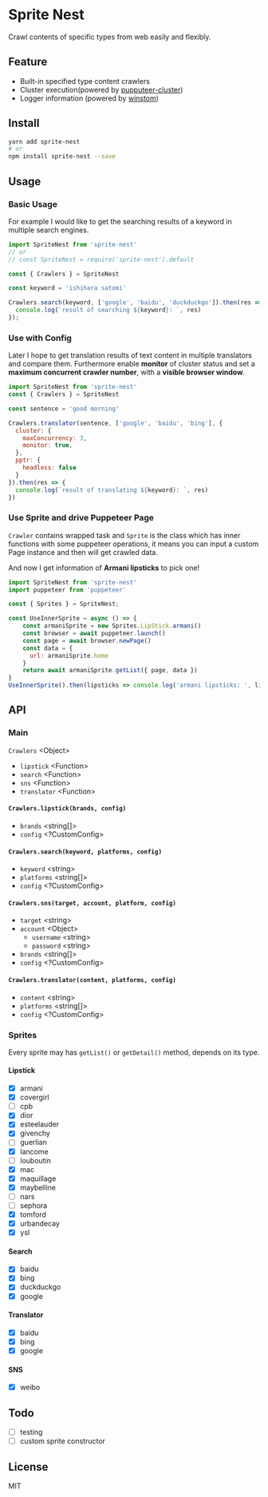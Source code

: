 #  Sprite Nest

Crawl contents of specific types from web easily and flexibly.

## Feature

* Built-in specified type content crawlers
* Cluster execution(powered by [pupputeer-cluster](https://github.com/thomasdondorf/puppeteer-cluster))
* Logger information (powered by [winstom](https://github.com/winstonjs/winston))

## Install

```bash
yarn add sprite-nest
# or
npm install sprite-nest --save
```

## Usage

### Basic Usage

For example I would like to get the searching results of a keyword in multiple search engines.

```js
import SpriteNest from 'sprite-nest'
// or
// const SpriteNest = require('sprite-nest').default

const { Crawlers } = SpriteNest

const keyword = 'ishihara satomi'

Crawlers.search(keyword, ['google', 'baidu', 'duckduckgo']).then(res => {
  console.log(`result of searching ${keyword}: `, res)
});
```

### Use with Config

Later I hope to get translation results of text content in multiple translators and compare them. Furthermore enable **monitor** of cluster status and set a **maximum concurrent crawler number**,  with a **visible browser window**.

```js
import SpriteNest from 'sprite-nest'
const { Crawlers } = SpriteNest

const sentence = 'good morning'

Crawlers.translator(sentence, ['google', 'baidu', 'bing'], {
  cluster: {
    maxConcurrency: 3,
    monitor: true,
  },
  pptr: {
    headless: false
  }
}).then(res => {
  console.log(`result of translating ${keyword}: `, res)
})
```

### Use Sprite and drive Puppeteer Page

`Crawler` contains wrapped task and `Sprite` is the class which has inner functions with some puppeteer operations, it means you can input a custom Page instance and then will get crawled data.

And now I get information of **Armani lipsticks** to pick one!

```js
import SpriteNest from 'sprite-nest'
import puppeteer from 'puppeteer'

const { Sprites } = SpriteNest;

const UseInnerSprite = async () => {
    const armaniSprite = new Sprites.LipStick.armani()
    const browser = await puppeteer.launch()
    const page = await browser.newPage()
    const data = {
      url: armaniSprite.home
    }
    return await armaniSprite.getList({ page, data })
}
UseInnerSprite().then(lipsticks => console.log('armani lipsticks: ', lipsticks));
```

## API

### Main 

`Crawlers` \<Object\>
  * `lipstick` \<Function\>
  * `search` \<Function\>
  * `sns` \<Function\>
  * `translator` \<Function\>

#### `Crawlers.lipstick(brands, config)`

* `brands` <string[]>
* `config` <?CustomConfig>

#### `Crawlers.search(keyword, platforms, config)`

* `keyword` \<string\>
* `platforms` <string[]>
* `config` <?CustomConfig>

#### `Crawlers.sns(target, account, platform, config)`

* `target` \<string\>
* `account` \<Object\>
  * `username` \<string\>
  * `password` \<string\>
* `brands` <string[]>
* `config` <?CustomConfig>

#### `Crawlers.translator(content, platforms, config)`

* `content` \<string\>
* `platforms` <string[]>
* `config` <?CustomConfig>

### Sprites

Every sprite may has `getList()` or `getDetail()` method, depends on its type.

#### Lipstick

- [x] armani
- [x] covergirl
- [ ] cpb
- [x] dior
- [x] esteelauder
- [x] givenchy
- [ ] guerlian
- [x] lancome
- [ ] louboutin
- [x] mac
- [x] maquillage
- [x] maybelline
- [ ] nars
- [ ] sephora
- [x] tomford
- [x] urbandecay
- [x] ysl

#### Search

- [x] baidu
- [x] bing
- [x] duckduckgo
- [x] google

#### Translator

- [x] baidu
- [x] bing
- [x] google

#### SNS

- [x] weibo 

## Todo

- [ ] testing
- [ ] custom sprite constructor

## License

MIT
